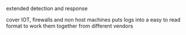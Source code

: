 extended detection and response

cover IOT, firewalls and non host machines
puts logs into a easy to read format to work them together from different vendors
